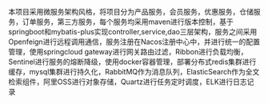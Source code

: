 本项目采用微服务架构风格，将项目分为产品服务，会员服务，优惠服务，仓储服务，订单服务，第三方服务，每个服务均采用maven进行版本控制，基于springboot和mybatis-plus实现controller,service,dao三层架构，服务之间采用Openfeign进行远程调用通信，服务注册在Nacos注册中心中，并进行统一的配置管理，使用springcloud gateway进行网关路由过滤，Ribbon进行负载均衡，Sentinel进行服务的熔断降级，使用docker容器管理，部署分布式redis集群进行缓存，mysql集群进行持久化，RabbitMQ作为消息队列，ElasticSearch作为全文检索组件，阿里OSS进行对象存储，Quartz进行任务定时调度，ELK进行日志记录